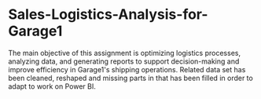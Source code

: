 # Sales-Logistics-Analysis-for-Garage1
The main objective of this assignment is optimizing logistics processes, analyzing data, and generating reports to support decision-making and improve efficiency in Garage1's shipping operations.
Related data set has been cleaned, reshaped and missing parts in that has been filled in order to adapt to work on Power BI.
